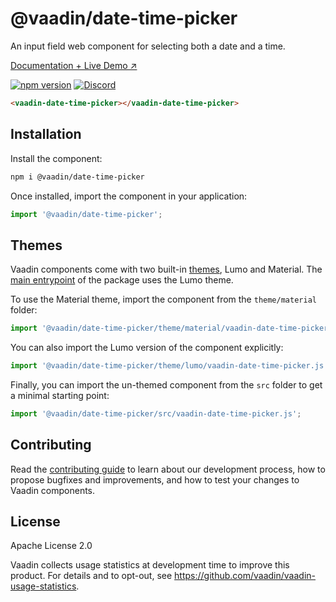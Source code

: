 # @vaadin/date-time-picker

An input field web component for selecting both a date and a time.

[Documentation + Live Demo ↗](https://vaadin.com/docs/latest/ds/components/date-time-picker)

[![npm version](https://badgen.net/npm/v/@vaadin/date-time-picker)](https://www.npmjs.com/package/@vaadin/date-time-picker)
[![Discord](https://img.shields.io/discord/732335336448852018?label=discord)](https://discord.gg/PHmkCKC)

```html
<vaadin-date-time-picker></vaadin-date-time-picker>
```

## Installation

Install the component:

```sh
npm i @vaadin/date-time-picker
```

Once installed, import the component in your application:

```js
import '@vaadin/date-time-picker';
```

## Themes

Vaadin components come with two built-in [themes](https://vaadin.com/docs/latest/ds/customization/using-themes), Lumo and Material.
The [main entrypoint](https://github.com/vaadin/web-components/blob/master/packages/date-time-picker/vaadin-date-time-picker.js) of the package uses the Lumo theme.

To use the Material theme, import the component from the `theme/material` folder:

```js
import '@vaadin/date-time-picker/theme/material/vaadin-date-time-picker.js';
```

You can also import the Lumo version of the component explicitly:

```js
import '@vaadin/date-time-picker/theme/lumo/vaadin-date-time-picker.js';
```

Finally, you can import the un-themed component from the `src` folder to get a minimal starting point:

```js
import '@vaadin/date-time-picker/src/vaadin-date-time-picker.js';
```

## Contributing

Read the [contributing guide](https://vaadin.com/docs/latest/guide/contributing/overview) to learn about our development process, how to propose bugfixes and improvements, and how to test your changes to Vaadin components.

## License

Apache License 2.0

Vaadin collects usage statistics at development time to improve this product.
For details and to opt-out, see https://github.com/vaadin/vaadin-usage-statistics.
